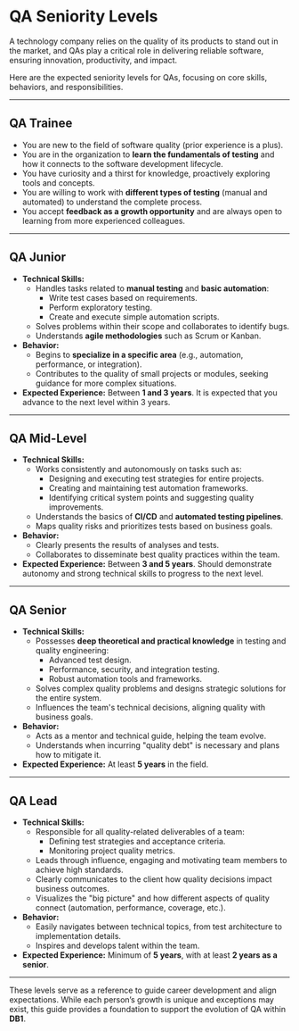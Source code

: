 # QA Seniority Levels

A technology company relies on the quality of its products to stand out in the market, and QAs play a critical role in delivering reliable software, ensuring innovation, productivity, and impact.

Here are the expected seniority levels for QAs, focusing on core skills, behaviors, and responsibilities.

---

## **QA Trainee**

- You are new to the field of software quality (prior experience is a plus).
- You are in the organization to **learn the fundamentals of testing** and how it connects to the software development lifecycle.
- You have curiosity and a thirst for knowledge, proactively exploring tools and concepts.
- You are willing to work with **different types of testing** (manual and automated) to understand the complete process.
- You accept **feedback as a growth opportunity** and are always open to learning from more experienced colleagues.

---

## **QA Junior**

- **Technical Skills:**
  - Handles tasks related to **manual testing** and **basic automation**:
    - Write test cases based on requirements.
    - Perform exploratory testing.
    - Create and execute simple automation scripts.
  - Solves problems within their scope and collaborates to identify bugs.
  - Understands **agile methodologies** such as Scrum or Kanban.
- **Behavior:**
  - Begins to **specialize in a specific area** (e.g., automation, performance, or integration).
  - Contributes to the quality of small projects or modules, seeking guidance for more complex situations.
- **Expected Experience:** Between **1 and 3 years**. It is expected that you advance to the next level within 3 years.

---

## **QA Mid-Level**

- **Technical Skills:**
  - Works consistently and autonomously on tasks such as:
    - Designing and executing test strategies for entire projects.
    - Creating and maintaining test automation frameworks.
    - Identifying critical system points and suggesting quality improvements.
  - Understands the basics of **CI/CD** and **automated testing pipelines**.
  - Maps quality risks and prioritizes tests based on business goals.
- **Behavior:**
  - Clearly presents the results of analyses and tests.
  - Collaborates to disseminate best quality practices within the team.
- **Expected Experience:** Between **3 and 5 years**. Should demonstrate autonomy and strong technical skills to progress to the next level.

---

## **QA Senior**

- **Technical Skills:**
  - Possesses **deep theoretical and practical knowledge** in testing and quality engineering:
    - Advanced test design.
    - Performance, security, and integration testing.
    - Robust automation tools and frameworks.
  - Solves complex quality problems and designs strategic solutions for the entire system.
  - Influences the team's technical decisions, aligning quality with business goals.
- **Behavior:**
  - Acts as a mentor and technical guide, helping the team evolve.
  - Understands when incurring "quality debt" is necessary and plans how to mitigate it.
- **Expected Experience:** At least **5 years** in the field.

---

## **QA Lead**

- **Technical Skills:**
  - Responsible for all quality-related deliverables of a team:
    - Defining test strategies and acceptance criteria.
    - Monitoring project quality metrics.
  - Leads through influence, engaging and motivating team members to achieve high standards.
  - Clearly communicates to the client how quality decisions impact business outcomes.
  - Visualizes the "big picture" and how different aspects of quality connect (automation, performance, coverage, etc.).
- **Behavior:**
  - Easily navigates between technical topics, from test architecture to implementation details.
  - Inspires and develops talent within the team.
- **Expected Experience:** Minimum of **5 years**, with at least **2 years as a senior**.

---

These levels serve as a reference to guide career development and align expectations. While each person’s growth is unique and exceptions may exist, this guide provides a foundation to support the evolution of QA within **DB1**.
